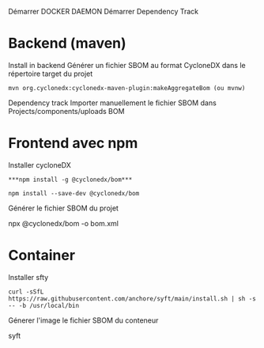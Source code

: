 
Démarrer DOCKER DAEMON
Démarrer Dependency Track 

# Backend (maven)

Install in backend
	Générer un fichier SBOM au format CycloneDX dans le répertoire target du projet

`mvn org.cyclonedx:cyclonedx-maven-plugin:makeAggregateBom (ou mvnw)`

Dependency track
Importer manuellement le fichier SBOM  dans Projects/components/uploads BOM




# Frontend avec npm
	 
Installer cycloneDX

`***npm install -g @cyclonedx/bom***`

`npm install --save-dev @cyclonedx/bom`

Générer le fichier SBOM du projet
	
npx @cyclonedx/bom -o bom.xml



# Container

Installer sfty

```shell
curl -sSfL https://raw.githubusercontent.com/anchore/syft/main/install.sh | sh -s -- -b /usr/local/bin
```

Génerer l'image le fichier SBOM du conteneur 

syft <nom-image>


